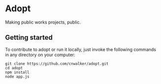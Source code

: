 # Adopt #
Making public works projects, public.

## Getting started ##
To contribute to adopt or run it locally, just invoke the following commands in any directory on your computer:

```
git clone https://github.com/cnwalker/adopt.git
cd adopt
npm install
node app.js
```
